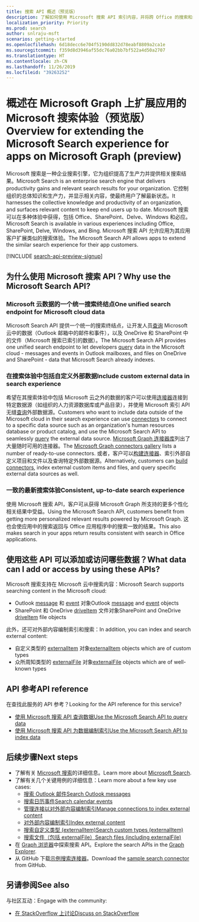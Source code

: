 ```yaml
---
title: 搜索 API 概述（预览版）
description: 了解如何使用 Microsoft 搜索 API 索引内容，并将跨 Office 的搜索和编入索引的内容添加到应用。
localization_priority: Priority
ms.prod: search
author: snlraju-msft
scenarios: getting-started
ms.openlocfilehash: 6d18decc6e704f5190dd832d78eabf8809a2ca1e
ms.sourcegitcommit: f359d8d3946af55dc76a02bb7bf522a4d50a2707
ms.translationtype: HT
ms.contentlocale: zh-CN
ms.lasthandoff: 11/26/2019
ms.locfileid: "39263252"
---
```

# <a name="overview-for-extending-the-microsoft-search-experience-for-apps-on-microsoft-graph-preview"></a><span data-ttu-id="f50b3-103">概述在 Microsoft Graph 上扩展应用的 Microsoft 搜索体验（预览版）</span><span class="sxs-lookup"><span data-stu-id="f50b3-103">Overview for extending the Microsoft Search experience for apps on Microsoft Graph (preview)</span></span>

<span data-ttu-id="f50b3-104">Microsoft 搜索是一种企业搜索引擎，它为组织提高了生产力并提供相关搜索结果。</span><span class="sxs-lookup"><span data-stu-id="f50b3-104">Microsoft Search is an enterprise search engine that delivers productivity gains and relevant search results for your organization.</span></span> <span data-ttu-id="f50b3-105">它控制组织的总体知识和生产力，并显示相关内容，使最终用户了解最新状态。</span><span class="sxs-lookup"><span data-stu-id="f50b3-105">It harnesses the collective knowledge and productivity of an organization, and surfaces relevant content to keep end users up to date.</span></span> <span data-ttu-id="f50b3-106">Microsoft 搜索可以在多种体验中获得，包括 Office、SharePoint、Delve、Windows 和必应。</span><span class="sxs-lookup"><span data-stu-id="f50b3-106">Microsoft Search is available in various experiences including Office, SharePoint, Delve, Windows, and Bing.</span></span> <span data-ttu-id="f50b3-107">Microsoft 搜索 API 允许应用为其应用客户扩展类似的搜索体验。</span><span class="sxs-lookup"><span data-stu-id="f50b3-107">The Microsoft Search API allows apps to extend the similar search experience for their app customers.</span></span> 

[!INCLUDE [search-api-preview-signup](../includes/search-api-preview-signup.md)]

<!-- markdownlint-disable MD026 -->
## <a name="why-use-the-microsoft-search-api"></a><span data-ttu-id="f50b3-108">为什么使用 Microsoft 搜索 API？</span><span class="sxs-lookup"><span data-stu-id="f50b3-108">Why use the Microsoft Search API?</span></span>

### <a name="one-unified-search-endpoint-for-microsoft-cloud-data"></a><span data-ttu-id="f50b3-109">Microsoft 云数据的一个统一搜索终结点</span><span class="sxs-lookup"><span data-stu-id="f50b3-109">One unified search endpoint for Microsoft cloud data</span></span>

<span data-ttu-id="f50b3-110">Microsoft Search API 提供一个统一的搜索终结点，让开发人员[查询](/graph/api/search-query?view=graph-rest-beta) Microsoft 云中的数据（Outlook 邮箱中的邮件和事件），以及 OneDrive 和 SharePoint 中的文件（Microsoft 搜索已索引的数据）。</span><span class="sxs-lookup"><span data-stu-id="f50b3-110">The Microsoft Search API provides one unified search endpoint to let developers [query](/graph/api/search-query?view=graph-rest-beta) data in the Microsoft cloud - messages and events in Outlook mailboxes, and files on OneDrive and SharePoint - data that Microsoft Search already indexes.</span></span>

### <a name="include-custom-external-data-in-search-experience"></a><span data-ttu-id="f50b3-111">在搜索体验中包括自定义外部数据</span><span class="sxs-lookup"><span data-stu-id="f50b3-111">Include custom external data in search experience</span></span>

<span data-ttu-id="f50b3-112">希望在其搜索体验中包括 Microsoft 云之外的数据的客户可以使用[连接器](/microsoftsearch/connectors-overview)连接到特定数据源（如组织的人力资源数据库或产品目录），并使用 Microsoft 索引 API 无缝[查询](/graph/api/search-query?view=graph-rest-beta)外部数据源。</span><span class="sxs-lookup"><span data-stu-id="f50b3-112">Customers who want to include data outside of the Microsoft cloud in their search experience can use [connectors](/microsoftsearch/connectors-overview) to connect to a specific data source such as an organization's human resources database or product catalog, and use the Microsoft Search API to seamlessly [query](/graph/api/search-query?view=graph-rest-beta) the external data source.</span></span> <span data-ttu-id="f50b3-113">[Microsoft Graph 连接器库](/microsoftsearch/connectors-gallery)列出了大量随时可用的连接器。</span><span class="sxs-lookup"><span data-stu-id="f50b3-113">The [Microsoft Graph connectors gallery](/microsoftsearch/connectors-gallery) lists a number of ready-to-use connectors.</span></span> <span data-ttu-id="f50b3-114">或者，客户可以[构建连接器](/graph/api/resources/indexing-api-overview?view=graph-rest-beta#common-use-cases)、索引外部自定义项目和文件以及查询特定外部数据源。</span><span class="sxs-lookup"><span data-stu-id="f50b3-114">Alternatively, customers can [build connectors](/graph/api/resources/indexing-api-overview?view=graph-rest-beta#common-use-cases), index external custom items and files, and query specific external data sources as well.</span></span>

### <a name="consistent-up-to-date-search-experience"></a><span data-ttu-id="f50b3-115">一致的最新搜索体验</span><span class="sxs-lookup"><span data-stu-id="f50b3-115">Consistent, up-to-date search experience</span></span>

<span data-ttu-id="f50b3-116">使用 Microsoft 搜索 API，客户可从获得 Microsoft Graph 所支持的更多个性化相关结果中受益。</span><span class="sxs-lookup"><span data-stu-id="f50b3-116">Using the Microsoft Search API, customers benefit from getting more personalized relevant results powered by Microsoft Graph.</span></span> <span data-ttu-id="f50b3-117">这也会使应用中的搜索返回与 Office 应用程序中的搜索一致的结果。</span><span class="sxs-lookup"><span data-stu-id="f50b3-117">This also makes search in your apps return results consistent with search in Office applications.</span></span>

## <a name="what-data-can-i-add-or-access-by-using-these-apis"></a><span data-ttu-id="f50b3-118">使用这些 API 可以添加或访问哪些数据？</span><span class="sxs-lookup"><span data-stu-id="f50b3-118">What data can I add or access by using these APIs?</span></span>

<span data-ttu-id="f50b3-119">Microsoft 搜索支持在 Microsoft 云中搜索内容：</span><span class="sxs-lookup"><span data-stu-id="f50b3-119">Microsoft Search supports searching content in the Microsoft cloud:</span></span>

- <span data-ttu-id="f50b3-120">Outlook [message](/graph/api/resources/message?view=graph-rest-beta) 和 [event](/graph/api/resources/event?view=graph-rest-beta) 对象</span><span class="sxs-lookup"><span data-stu-id="f50b3-120">Outlook [message](/graph/api/resources/message?view=graph-rest-beta) and [event](/graph/api/resources/event?view=graph-rest-beta) objects</span></span>
- <span data-ttu-id="f50b3-121">SharePoint 和 OneDrive [driveItem](/graph/api/resources/driveitem?view=graph-rest-beta) 文件对象</span><span class="sxs-lookup"><span data-stu-id="f50b3-121">SharePoint and OneDrive [driveItem](/graph/api/resources/driveitem?view=graph-rest-beta) file objects</span></span>

<span data-ttu-id="f50b3-122">此外，还可对外部内容编制索引和搜索：</span><span class="sxs-lookup"><span data-stu-id="f50b3-122">In addition, you can index and search external content:</span></span>

- <span data-ttu-id="f50b3-123">自定义类型的 [externalItem](/graph/api/resources/externalitem?view=graph-rest-beta) 对象</span><span class="sxs-lookup"><span data-stu-id="f50b3-123">[externalItem](/graph/api/resources/externalitem?view=graph-rest-beta) objects which are of custom types</span></span>
- <span data-ttu-id="f50b3-124">众所周知类型的 [externalFile](/graph/api/resources/externalfile?view=graph-rest-beta) 对象</span><span class="sxs-lookup"><span data-stu-id="f50b3-124">[externalFile](/graph/api/resources/externalfile?view=graph-rest-beta) objects which are of well-known types</span></span>

## <a name="api-reference"></a><span data-ttu-id="f50b3-125">API 参考</span><span class="sxs-lookup"><span data-stu-id="f50b3-125">API reference</span></span>

<span data-ttu-id="f50b3-126">在查找此服务的 API 参考？</span><span class="sxs-lookup"><span data-stu-id="f50b3-126">Looking for the API reference for this service?</span></span>

- [<span data-ttu-id="f50b3-127">使用 Microsoft 搜索 API 查询数据</span><span class="sxs-lookup"><span data-stu-id="f50b3-127">Use the Microsoft Search API to query data</span></span>](/graph/api/resources/search-api-overview?view=graph-rest-beta)
- [<span data-ttu-id="f50b3-128">使用 Microsoft 搜索 API 为数据编制索引</span><span class="sxs-lookup"><span data-stu-id="f50b3-128">Use the Microsoft Search API to index data</span></span>](/graph/api/resources/indexing-api-overview?view=graph-rest-beta)

## <a name="next-steps"></a><span data-ttu-id="f50b3-129">后续步骤</span><span class="sxs-lookup"><span data-stu-id="f50b3-129">Next steps</span></span>

- <span data-ttu-id="f50b3-130">了解有关 [Microsoft 搜索](/microsoftsearch/)的详细信息。</span><span class="sxs-lookup"><span data-stu-id="f50b3-130">Learn more about [Microsoft Search](/microsoftsearch/).</span></span>
- <span data-ttu-id="f50b3-131">了解有关几个关键用例的详细信息：</span><span class="sxs-lookup"><span data-stu-id="f50b3-131">Learn more about a few key use cases:</span></span>
  - [<span data-ttu-id="f50b3-132">搜索 Outlook 邮件</span><span class="sxs-lookup"><span data-stu-id="f50b3-132">Search Outlook messages</span></span>](search-concept-messages.md)
  - [<span data-ttu-id="f50b3-133">搜索日历事件</span><span class="sxs-lookup"><span data-stu-id="f50b3-133">Search calendar events</span></span>](search-concept-events.md)
  - [<span data-ttu-id="f50b3-134">管理连接以对外部内容编制索引</span><span class="sxs-lookup"><span data-stu-id="f50b3-134">Manage connections to index external content</span></span>](search-index-manage-connections.md)
  - [<span data-ttu-id="f50b3-135">对外部内容编制索引</span><span class="sxs-lookup"><span data-stu-id="f50b3-135">Index external content</span></span>](search-index-manage-items.md)
  - [<span data-ttu-id="f50b3-136">搜索自定义类型 (externalItem)</span><span class="sxs-lookup"><span data-stu-id="f50b3-136">Search custom types (externalItem)</span></span>](search-concept-custom-types.md)
  - [<span data-ttu-id="f50b3-137">搜索文件（包括 externalFile）</span><span class="sxs-lookup"><span data-stu-id="f50b3-137">Search files (including externalFile)</span></span>](search-concept-files.md)
- <span data-ttu-id="f50b3-138">在 [Graph 浏览器](https://developer.microsoft.com/graph/graph-explorer)中探索搜索 API。</span><span class="sxs-lookup"><span data-stu-id="f50b3-138">Explore the search APIs in the [Graph Explorer](https://developer.microsoft.com/graph/graph-explorer).</span></span>
- <span data-ttu-id="f50b3-139">从 GitHub 下载[示例搜索连接器](https://github.com/microsoftgraph/msgraph-search-connector-sample)。</span><span class="sxs-lookup"><span data-stu-id="f50b3-139">Download the [sample search connector](https://github.com/microsoftgraph/msgraph-search-connector-sample) from GitHub.</span></span>

## <a name="see-also"></a><span data-ttu-id="f50b3-140">另请参阅</span><span class="sxs-lookup"><span data-stu-id="f50b3-140">See also</span></span>

<span data-ttu-id="f50b3-141">与社区互动：</span><span class="sxs-lookup"><span data-stu-id="f50b3-141">Engage with the community:</span></span>

- [<span data-ttu-id="f50b3-142">在 StackOverflow 上讨论</span><span class="sxs-lookup"><span data-stu-id="f50b3-142">Discuss on StackOverflow</span></span>](https://stackoverflow.com/questions/tagged/microsoft-search)
